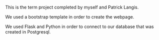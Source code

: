  This is the term project completed by myself and Patrick Langis. 
 
 We used a bootstrap template in order to create the webpage. 
 
 We used Flask and Python in order to connect to our database that was created in Postgresql.  
